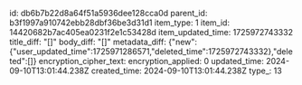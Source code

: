 id: db6b7b22d8a64f51a5936dee128cca0d
parent_id: b3f1997a910742ebb28dbf36be3d31d1
item_type: 1
item_id: 14420682b7ac405ea0231f2e1c53428d
item_updated_time: 1725972743332
title_diff: "[]"
body_diff: "[]"
metadata_diff: {"new":{"user_updated_time":1725971286571,"deleted_time":1725972743332},"deleted":[]}
encryption_cipher_text: 
encryption_applied: 0
updated_time: 2024-09-10T13:01:44.238Z
created_time: 2024-09-10T13:01:44.238Z
type_: 13